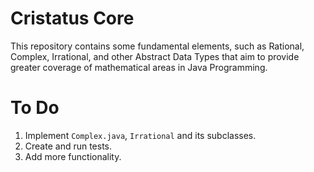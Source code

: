 # Cristatus Core
This repository contains some fundamental elements, such as Rational, Complex, Irrational, and other Abstract Data Types that aim to provide greater coverage of mathematical areas in Java Programming.

# To Do
1. Implement `Complex.java`, `Irrational` and its subclasses.
2. Create and run tests.
3. Add more functionality.
